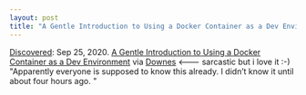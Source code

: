 ```yaml
---
layout: post
title: "A Gentle Introduction to Using a Docker Container as a Dev Environment"
---
```

[Discovered](http://rolandtanglao.com/2020/07/29/p1-blogthis-checkvist-list-links-to-blog/): Sep 25, 2020. [A Gentle Introduction to Using a Docker Container as a Dev Environment](https://css-tricks.com/a-gentle-introduction-to-using-a-docker-container-as-a-dev-environment/) via [Downes](https://www.downes.ca/post/71406) <--- sarcastic but i love it :-) "Apparently everyone is supposed to know this already. I didn’t know it until about four hours ago. "
